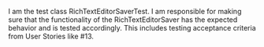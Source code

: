 I am the test class RichTextEditorSaverTest. I am responsible for making sure that the functionality of the RichTextEditorSaver has the expected behavior and is tested accordingly.
This includes testing acceptance criteria from User Stories like #13.
